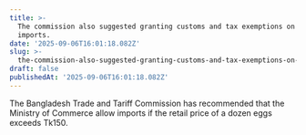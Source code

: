 ```yaml
---
title: >-
  The commission also suggested granting customs and tax exemptions on such
  imports. 
date: '2025-09-06T16:01:18.082Z'
slug: >-
  the-commission-also-suggested-granting-customs-and-tax-exemptions-on-such-imports
draft: false
publishedAt: '2025-09-06T16:01:18.082Z'
---
```

The Bangladesh Trade and Tariff Commission has recommended that the Ministry of Commerce allow imports if the retail price of a dozen eggs exceeds Tk150. 
